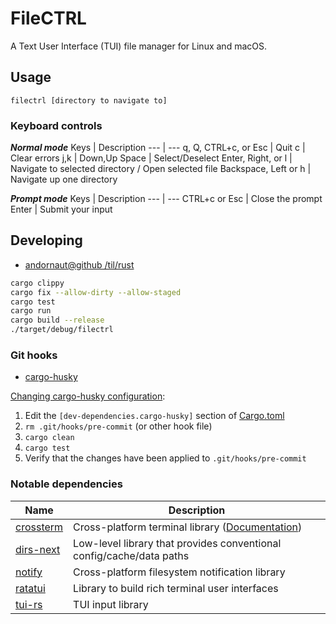 # FileCTRL

A Text User Interface (TUI) file manager for Linux and macOS.

## Usage

```
filectrl [directory to navigate to]
```

### Keyboard controls

***Normal mode***
Keys | Description
--- | ---
q, Q, CTRL+c, or Esc | Quit
c | Clear errors
j,k | Down,Up
Space | Select/Deselect
Enter, Right, or l | Navigate to selected directory / Open selected file
Backspace, Left or h | Navigate up one directory

***Prompt mode***
Keys | Description
--- | ---
CTRL+c or Esc | Close the prompt
Enter | Submit your input

## Developing

* [andornaut@github /til/rust](https://github.com/andornaut/til/blob/master/docs/rust.md)

```bash
cargo clippy
cargo fix --allow-dirty --allow-staged
cargo test
cargo run
cargo build --release
./target/debug/filectrl
```

### Git hooks

* [cargo-husky](https://github.com/rhysd/cargo-husky)

[Changing cargo-husky configuration](https://github.com/rhysd/cargo-husky/issues/30):

1. Edit the `[dev-dependencies.cargo-husky]` section of [Cargo.toml](./Cargo.toml)
1. `rm .git/hooks/pre-commit` (or other hook file)
1. `cargo clean`
1. `cargo test`
1. Verify that the changes have been applied to `.git/hooks/pre-commit`

### Notable dependencies

Name | Description
--- | ---
[crossterm](https://github.com/crossterm-rs/crossterm)| Cross-platform terminal library ([Documentation](https://docs.rs/crossterm/latest/crossterm/))
[dirs-next](https://github.com/xdg-rs/dirs/tree/master/dirs) | Low-level library that provides conventional config/cache/data paths
[notify](https://github.com/notify-rs/notify)|Cross-platform filesystem notification library
[ratatui](https://github.com/tui-rs-revival/ratatui) | Library to build rich terminal user interfaces
[tui-rs](https://github.com/sayanarijit/tui-input/) | TUI input library
